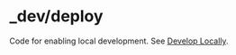 # \_dev/deploy

Code for enabling local development. See [Develop Locally](../../#develop-locally).
